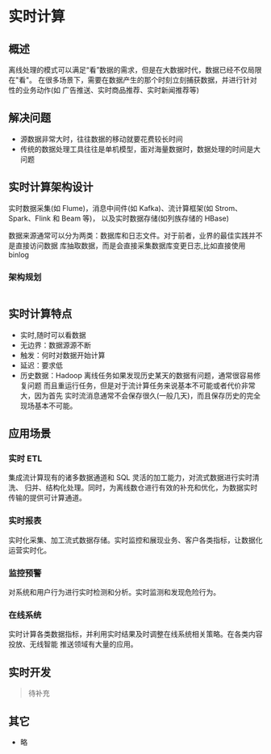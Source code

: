 # 实时计算

## 概述

离线处理的模式可以满足“看”数据的需求，但是在大数据时代，数据已经不仅局限在"看"。
在很多场景下，需要在数据产生的那个时刻立刻捕获数据，并进行针对性的业务动作(如
广告推送、实时商品推荐、实时新闻推荐等)

## 解决问题

- 源数据非常大时，往往数据的移动就要花费较长时间
- 传统的数据处理工具往往是单机模型，面对海量数据时，数据处理的时间是大问题

## 实时计算架构设计

实时数据采集(如 Flume)，消息中间件(如 Kafka)、流计算框架(如 Strom、Spark、Flink 和 Beam 等)，
以及实时数据存储(如列族存储的 HBase)

数据来源通常可以分为两类：数据库和日志文件。对于前者，业界的最佳实践并不是直接访问数据
库抽取数据，而是会直接采集数据库变更日志,比如直接使用 binlog

### 架构规划

<img :src="$withBase('/data/online_computer.jpeg')">

## 实时计算特点

- 实时,随时可以看数据
- 无边界：数据源源不断
- 触发：何时对数据开始计算
- 延迟：要求低
- 历史数据：Hadoop 离线任务如果发现历史某天的数据有问题，通常很容易修复问题
  而且重运行任务，但是对于流计算任务来说基本不可能或者代价非常大，因为首先
  实时流消息通常不会保存很久(一般几天)，而且保存历史的完全现场基本不可能。

## 应用场景

### 实时 ETL

集成流计算现有的诸多数据通道和 SQL 灵活的加工能力，对流式数据进行实时清洗、
归并、结构化处理。同时，为离线数仓进行有效的补充和优化，为数据实时传输的提供可计算通道。

### 实时报表

实时化采集、加工流式数据存储。实时监控和展现业务、客户各类指标，让数据化运营实时化。

### 监控预警

对系统和用户行为进行实时检测和分析。实时监测和发现危险行为。

### 在线系统

实时计算各类数据指标，并利用实时结果及时调整在线系统相关策略。在各类内容投放、无线智能
推送领域有大量的应用。

## 实时开发

> 待补充

## 其它

- 略
